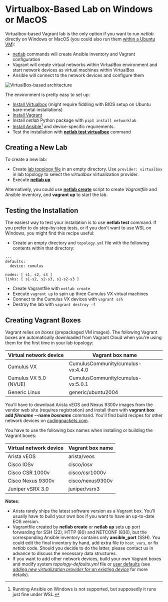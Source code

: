 # Virtualbox-Based Lab on Windows or MacOS

Virtualbox-based Vagrant lab is the only option if you want to run *netlab* directly on Windows or MacOS (you could also run them [within a Ubuntu VM](../install/ubuntu-vm.md)):

* [netlab](../netlab/cli.md) commands will create Ansible inventory and Vagrant configuration
* Vagrant will create virtual networks within VirtualBox environment and start network devices as virtual machines within VirtualBox
* Ansible will connect to the network devices and configure them

![VirtualBox-based architecture](../install/virtual-box-architecture.png)

The environment is pretty easy to set up:

* [Install Virtualbox](https://www.virtualbox.org/wiki/Downloads) (might require fiddling with BIOS setup on Ubuntu bare-metal installations)
* [Install Vagrant](https://www.vagrantup.com/docs/installation)
* Install *netlab* Python package with `pip3 install networklab`
* [Install Ansible](https://docs.ansible.com/ansible/latest/installation_guide/intro_installation.html)[^1] and device-specific requirements.
* Test the installation with **[netlab test virtualbox](../netlab/test.md)** command

## Creating a New Lab
To create a new lab:

* Create [lab topology file](../topology-overview.md) in an empty directory. Use `provider: virtualbox` in lab topology to select the *virtualbox* virtualization provider.
* Execute **[netlab up](../netlab/up.md)**

Alternatively, you could use **[netlab create](../netlab/create.md)** script to create *Vagrantfile* and Ansible inventory, and **vagrant up** to start the lab.

[^1]: Running Ansible on Windows is not supported, but supposedly it runs just fine under WSL. 

## Testing the Installation

The easiest way to test your installation is to use **netlab test** command. If you prefer to do step-by-step tests, or if you don't want to use WSL on Windows, you might find this recipe useful:

* Create an empty directory and `topology.yml` file with the following contents within that directory:

```
---
defaults:
  device: cumulus

nodes: [ s1, s2, s3 ]
links: [ s1-s2, s2-s3, s1-s2-s3 ]
```

* Create Vagrantfile with `netlab create`
* Execute `vagrant up` to spin up three Cumulus VX virtual machines
* Connect to the Cumulus VX devices with `vagrant ssh`
* Destroy the lab with `vagrant destroy -f`

## Creating Vagrant Boxes

Vagrant relies on *boxes* (prepackaged VM images). The following Vagrant boxes are automatically downloaded from Vagrant Cloud when you're using them for the first time in your lab topology:

| Virtual network device | Vagrant box name   |
|------------------------|--------------------|
| Cumulus VX             | CumulusCommunity/cumulus-vx:4.4.0 |
| Cumulus VX 5.0 (NVUE)            | CumulusCommunity/cumulus-vx:5.0.1|
| Generic Linux          | generic/ubuntu2004 |

You'll have to download Arista vEOS and Nexus 9300v images from the vendor web site (requires registration) and install them with **vagrant box add _filename_ \-\-name _boxname_** command. You'll find build recipes for other network devices on [codingpackets.com](https://codingpackets.com/blog/tag/#vagrant).

You have to use the following box names when installing or building the Vagrant boxes:

| Virtual network device | Vagrant box name   |
|------------------------|--------------------|
| Arista vEOS            | arista/veos        |
| Cisco IOSv             | cisco/iosv         |
| Cisco CSR 1000v        | cisco/csr1000v     |
| Cisco Nexus 9300v      | cisco/nexus9300v   |
| Juniper vSRX 3.0       | juniper/vsrx3      |

**Notes**:

* Arista rarely ships the latest software version as a Vagrant box. You'll usually have to build your own box if you want to have an up-to-date EOS version.
* Vagrantfile created by **netlab create** or **netlab up** sets up port forwarding for SSH (22), HTTP (80) and NETCONF (830), but the corresponding Ansible inventory contains only **ansible_port** (SSH). You could edit the final inventory by hand, add extra file to `host_vars`, or fix *netlab* code. Should you decide to do the latter, please contact us in advance to discuss the necessary data structures.
* If you want to add other network devices, build your own Vagrant boxes and modify system *topology-defaults.yml* file or [user defaults](defaults-user-file) (see [_adding new virtualization provider for an existing device_](../dev/device-platform.md) for more details). 

